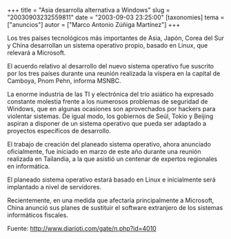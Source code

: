 +++
title = "Asia desarrolla alternativa a Windows"
slug = "20030903232559811"
date = "2003-09-03 23:25:00"
[taxonomies]
tema = ["anuncios"]
autor = ["Marco Antonio Zúñiga Martínez"]
+++

Los tres países tecnológicos más importantes de Asia, Japón, Corea del
Sur y China desarrollan un sistema operativo propio, basado en Linux,
que relevará a Microsoft.

<!-- more -->
El acuerdo relativo al desarrollo del nuevo sistema operativo fue
suscrito por los tres países durante una reunión realizada la víspera en
la capital de Camboya, Pnom Pehn, informa MSNBC.

La enorme industria de las TI y electrónica del trío asiático ha
expresado constante molestia frente a los numerosos problemas de
seguridad de Windows, que en algunas ocasiones son aprovechados por
hackers para violentar sistemas. De igual modo, los gobiernos de Seúl,
Tokio y Beijing aspiran a disponer de un sistema operativo que pueda ser
adaptado a proyectos específicos de desarrollo.

El trabajo de creación del planeado sistema operativo, ahora anunciado
oficialmente, fue iniciado en marzo de este año durante una reunión
realizada en Tailandia, a la que asistió un centenar de expertos
regionales en informática.

El planeado sistema operativo estará basado en Linux e inicialmente será
implantado a nivel de servidores.

Recientemente, en una medida que afectaría principalmente a Microsoft,
China anunció sus planes de sustituir el software extranjero de los
sistemas informáticos fiscales.

Fuente: http://www.diarioti.com/gate/n.php?id=4010

